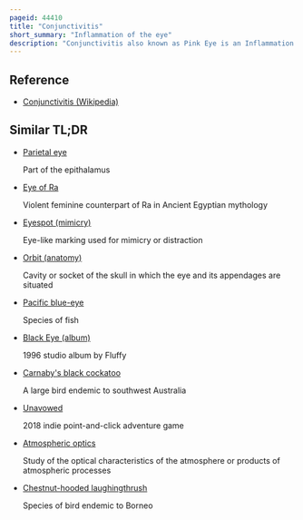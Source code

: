 ```yaml
---
pageid: 44410
title: "Conjunctivitis"
short_summary: "Inflammation of the eye"
description: "Conjunctivitis also known as Pink Eye is an Inflammation of the outermost Layer of the white Part of the Eye and the inner Surface of the Eyelids. It makes the eye appear pink or reddish. Pain, Burning, Scratchiness, or Itchiness may occur. The affected Eye may have increased Tears or have stuck shut in the Morning. A Swelling of the white Part of the Eye is also possible. Itching is more common in Cases due to Allergies. Conjunctivitis can affect one Eye or both."
---
```


## Reference

- [Conjunctivitis (Wikipedia)](https://en.wikipedia.org/?curid=44410)

## Similar TL;DR

- [Parietal eye](/tldr/en/parietal-eye)

  Part of the epithalamus

- [Eye of Ra](/tldr/en/eye-of-ra)

  Violent feminine counterpart of Ra in Ancient Egyptian mythology

- [Eyespot (mimicry)](/tldr/en/eyespot-mimicry)

  Eye-like marking used for mimicry or distraction

- [Orbit (anatomy)](/tldr/en/orbit-anatomy)

  Cavity or socket of the skull in which the eye and its appendages are situated

- [Pacific blue-eye](/tldr/en/pacific-blue-eye)

  Species of fish

- [Black Eye (album)](/tldr/en/black-eye-album)

  1996 studio album by Fluffy

- [Carnaby's black cockatoo](/tldr/en/carnabys-black-cockatoo)

  A large bird endemic to southwest Australia

- [Unavowed](/tldr/en/unavowed)

  2018 indie point-and-click adventure game

- [Atmospheric optics](/tldr/en/atmospheric-optics)

  Study of the optical characteristics of the atmosphere or products of atmospheric processes

- [Chestnut-hooded laughingthrush](/tldr/en/chestnut-hooded-laughingthrush)

  Species of bird endemic to Borneo

